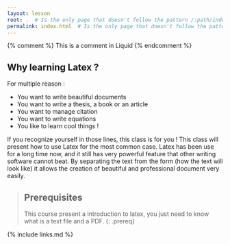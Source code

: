 ```yaml
---
layout: lesson
root: .  # Is the only page that doesn't follow the pattern /:path/index.html
permalink: index.html  # Is the only page that doesn't follow the pattern /:path/index.html
---
```


<!-- this is an html comment -->

{% comment %} This is a comment in Liquid {% endcomment %}

## Why learning Latex ?

For multiple reason :
* You want to write beautiful documents
* You want to write a thesis, a book or an article
* You want to manage citation
* You want to write equations
* You like to learn cool things !

If you recognize yourself in those lines, this class is for you ! This class will present how to use Latex for the most common case. Latex has been use for a long time now, and it still has very powerful feature that other writing software cannot beat. By separating the text from the form (how the text will look like) it allows the creation of beautiful and professional document very easily.


> ## Prerequisites
>
> This course present a introduction to latex, you just need to know what is a text file and a PDF.
{: .prereq}

{% include links.md %}
